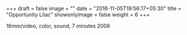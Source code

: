 +++
draft = false
image = ""
date = "2016-11-05T19:56:17+05:30"
title = "Opportunity Lilac"
showonlyimage = false
weight = 6
+++


16mm/video, color, sound, 7 minutes 2006